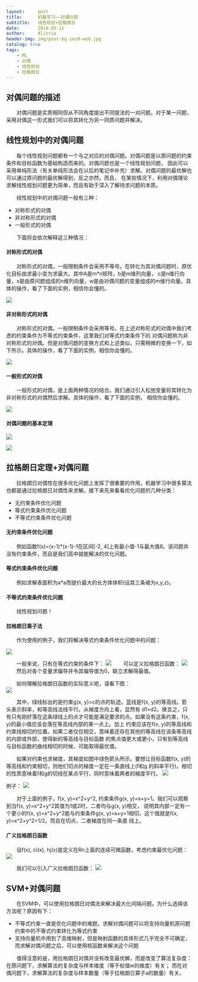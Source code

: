 ```yaml
---
layout:     post
title:      机器学习——对偶问题
subtitle:   线性规划+拉格朗日
date:       2018-05-11
author:     Alitria
header-img: img/post-bg-ios9-web.jpg
catalog: true
tags:
    - ML
    - 对偶
    - 线性规划
    - 拉格朗日
---
```


## 对偶问题的描述
&emsp;&emsp;对偶问题是实质相同但从不同角度提出不同提法的一对问题。对于某一问题，采用对偶这一形式我们可以将其转化为另一同质问题并解决。

## 线性规划中的对偶问题
&emsp;&emsp;每个线性规划问题都有一个与之对应的对偶问题。对偶问题是以原问题的约束条件和目标函数为基础构造而来的。对偶问题也是一个线性规划问题，
因此可以采用单纯形法（有关单纯形法会在以后的笔记中补充）求解。对偶问题的最优解也可以通过原问题的最优解得到，反之亦然。而且，
在某些情况下，利用对偶理论求解线性规划问题更为简单，而且有助于深入了解待求问题的本质。  
  

&emsp;&emsp;线性规划中的对偶问题一般有三种：
- 对称形式的对偶
- 非对称形式的对偶
- 一般形式的对偶  

&emsp;&emsp;下面将会依次解释这三种情况：  

#### 对称形式的对偶
&emsp;&emsp;对称形式的对偶，一般限制条件会采用不等号。在转化为其对偶问题时，原优化目标由求最小变为求最大。其中A是m*n矩阵，b是m维列向量，
c是n维行向量，x是由原问题组成的n维列向量，w是由对偶问题的变量组成的m维行向量。具体的操作，看了下面的实例，相信你会懂的。  

![](http://ww1.sinaimg.cn/large/005L0VzSgy1fr7m9xjeigj30rt11240d.jpg)

#### 非对称形式的对偶
&emsp;&emsp;对称形式的对偶，一般限制条件会采用等号。在上述对称形式的对偶中我们考虑的约束条件为不等式约束条件，这里我们对等式约束条件下的
对偶问题称为非对称形式的对偶。但是对偶问题的变换方式和上述类似，只需稍微的变换一下，如下所示。具体的操作，看了下面的实例，相信你会懂的。  

![](http://ww1.sinaimg.cn/large/005L0VzSgy1fr7m9q0t10j30rt112767.jpg)

#### 一般形式的对偶
&emsp;&emsp;一般形式的对偶，是上面两种情况的结合。我们通过引入松弛变量将其转化为非对称形式的对偶然后求解。具体的操作，看了下面的实例，
相信你会懂的。  

![](http://ww1.sinaimg.cn/large/005L0VzSgy1fr7m965satj30rt1120uj.jpg)

#### 对偶问题的基本定理

![](http://ww1.sinaimg.cn/large/005L0VzSgy1fr7moh0t76j30v90f6myu.jpg)

![](http://ww1.sinaimg.cn/large/005L0VzSgy1fr7molemztj30vc0fujtd.jpg)

## 拉格朗日定理+对偶问题
&emsp;&emsp;拉格朗日对偶性在很多优化问题上发挥了很重要的作用，机器学习中很多算法也都是通过拉格朗日对偶性来求解。接下来先来看看优化问题的几种分类：  

- 无约束条件优化问题
- 等式约束条件优化问题
- 不等式约束条件优化问题  

#### 无约束条件优化问题
&emsp;&emsp;例如函数f(x)=(x-1)*(x-1)-1在区间[-2, 4]上有最小值-1与最大值8。该问题并没有约束条件，而且是我们高中就能解决的优化问题。

#### 等式约束条件优化问题
&emsp;&emsp;例如求解表面积为a*a而提价最大的长方体体积(设其三条棱为x,y,z)。  

#### 不等式约束条件优化问题
&emsp;&emsp;线性规划问题！ 

#### 拉格朗日乘子法
&emsp;&emsp;作为使用的例子，我们将解决等式约束条件优化问题中的问题：  

![](http://ww1.sinaimg.cn/large/005L0VzSgy1fr7nfwx8maj30ku112jt7.jpg)  

&emsp;&emsp;一般来说，只有在等式约束的条件下：
![](http://ww1.sinaimg.cn/large/005L0VzSgy1fr7njztbg9j30v903a0st.jpg)
&emsp;&emsp;可以定义拉格朗日函数：
![](http://ww1.sinaimg.cn/large/005L0VzSgy1fr7nk8my7mj30vb02rt8r.jpg)
&emsp;&emsp;然后对各个变量求偏导并令其偏导值为0，联立求解得最值。  

&emsp;&emsp;如何理解拉格朗日函数的实际意义呢，请看下图：  
![](http://ww1.sinaimg.cn/large/005L0VzSgy1fr8b9bhay7j30vc092gmj.jpg)

&emsp;&emsp;其中，绿线标出的是约束g(x, y)=c的点的轨迹。蓝线是f(x, y)的等高线。箭头表示斜率，和等高线法线平行。从梯度方向上看，显然有
d1>d2。换言之，只有只有刚好落在这条绿线上的点才可能是满足要求的点。如果没有这条约束，f(x, y)的最小值应该会落在等高线内部的某一点上。加上
约束应该在f(x, y)的等高线和约束线相切的位置。如果二者仅仅相交，意味着还存在其他的等高线在该条等高线的内部或外部，使得新的等高线与目标函数
的焦点值更大或更小，只有到等高线与目标函数的曲线相切的时候，可能取得最优值。  

&emsp;&emsp;如果对约束也求梯度，其梯度如图中绿色箭头所示。要想让目标函数f(x, y)的等高线和约束相切，则他们切点的梯度一定在一条直线上(f和g
的斜率平行)。相切的性质意味着f和g的切线在某点平行，同时意味着两者的梯度平行。
![](http://ww1.sinaimg.cn/large/005L0VzSgy1fr8bh6h66mj30v907imzz.jpg)

例子：
![](http://ww1.sinaimg.cn/large/005L0VzSgy1fr8bt8wy7nj30rt1123zz.jpg)

&emsp;&emsp;对于上面的例子，f(x, y)=x^2+y^2, 约束条件g(x, y)=x+y=1。我们可以观察到当f(x, y)=x^2+y^2其值为1或2时，二者均与g(x, y)相交，
说明其内部一定有一个更小的f(x, y)=x^2+y^2能与约束条件g(x, y)=x+y=1相切，这个值就是f(x, y)=x^2+y^2=1/2。而且在切点，二者梯度在同一条直
线上。

#### 广义拉格朗日函数
&emsp;&emsp;设f(x), ci(x), hj(x)是定义在Rn上面的连续可微函数，考虑约束最优化问题：  
![](http://ww1.sinaimg.cn/large/005L0VzSgy1fr8c2g8ihsj30uy04y3yy.jpg)

&emsp;&emsp;我们可以引入广义拉格朗日函数：
![](http://ww1.sinaimg.cn/large/005L0VzSgy1fr8c3d89tyj30v2032glw.jpg)  


## SVM+对偶问题
&emsp;&emsp;在SVM中，可以使用拉格朗日对偶法来解决最大化间隔问题。为什么选择该方法呢？原因有下：  
- 不等式约束一直是优化问题中的难题，求解对偶问题可以将支持向量机原问题约束中的不等式约束转化为等式约束
- 支持向量机中用到了高维映射，但是映射函数的具体形式几乎完全不可确定，而求解对偶问题之后，可以使用核函数来解决这个问题  

&emsp;&emsp;值得注意的是，用拉格朗日对偶并没有改变最优解，而是改变了算法复杂度：在原问题下，求解算法的复杂度与样本维度（等于权值w的维度）有关；
而在对偶问题下，求解算法的复杂度与样本数量（等于拉格朗日算子a的数量）有关。
